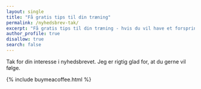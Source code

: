 ```yaml
---
layout: single
title: "Få gratis tips til din træning"
permalink: /nyhedsbrev-tak/
excerpt: "Få gratis tips til din træning - hvis du vil have et forspring."
author_profile: true
disallow: true
search: false
---
```


Tak for din interesse i nyhedsbrevet. Jeg er rigtig glad for, at du gerne vil følge.

{% include buymeacoffee.html %}
